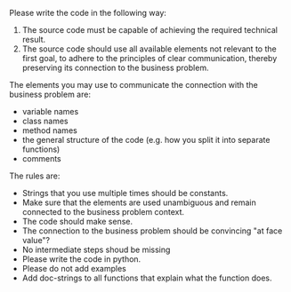 Please write the code in the following way: 

1. The source code must be capable of achieving the required technical result.
2. The source code should use all available elements not relevant to the first goal, to adhere to the principles of clear communication, thereby preserving its connection to the business problem.

The elements you may use to communicate the connection with the business problem are:
- variable names
- class names
- method names
- the general structure of the code (e.g. how you split it into separate functions)
- comments

The rules are:
- Strings that you use multiple times should be constants.
- Make sure that the elements are used unambiguous and remain connected to the business problem context.
- The code should make sense.
- The connection to the business problem should be convincing "at face value"?
- No intermediate steps shoud be missing
- Please write the code in python.
- Please do not add examples
- Add doc-strings to all functions that explain what the function does.